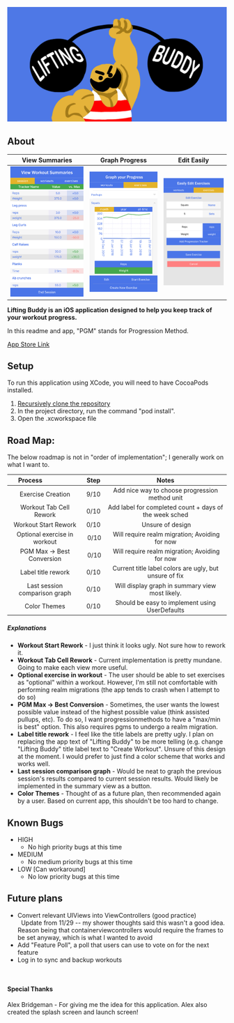 
![BANNER](imgs/LiftingBuddyBanner.jpg)

## About

  View Summaries             |  Graph Progress              | Edit Easily
:---------------------------:|:----------------------------:|:----------------------------:
![Summary](imgs/Summary.jpg) | ![Graph](imgs/Graph.jpg)     | ![Edit](imgs/Edit.jpg)


<b>Lifting Buddy is an iOS application designed to help you keep track of your workout progress.</b>

In this readme and app, "PGM" stands for Progression Method.

[App Store Link](https://itunes.apple.com/us/app/lifting-buddy-workout-tracker/id1328144255?ls=1&mt=8)

## Setup

To run this application using XCode, you will need to have CocoaPods installed.

1. [Recursively clone the repository](https://stackoverflow.com/questions/3796927/how-to-git-clone-including-submodules)
1. In the project directory, run the command "pod install".
1. Open the .xcworkspace file

## Road Map:

The below roadmap is not in "order of implementation"; I generally work on what I want to.

  Process                    | Step | Notes
:---------------------------:|:----:|:-------------------------------------------------------:
Exercise Creation | 9/10 | Add nice way to choose progression method unit
Workout Tab Cell Rework | 0/10 | Add label for completed count + days of the week sched
Workout Start Rework | 0/10 | Unsure of design
Optional exercise in workout | 0/10 | Will require realm migration; Avoiding for now
PGM Max -> Best Conversion | 0/10 | Will require realm migration; Avoiding for now
Label title rework | 0/10 | Current title label colors are ugly, but unsure of fix
Last session comparison graph | 0/10 | Will display graph in summary view most likely.
Color Themes | 0/10 | Should be easy to implement using UserDefaults

##### Explanations
* <b>Workout Start Rework</b> - I just think it looks ugly. Not sure how to rework it.
* <b>Workout Tab Cell Rework</b> - Current implementation is pretty mundane. Going to make each view more useful.
* <b>Optional exercise in workout</b> - The user should be able to set exercises as "optional" within a workout. However, I'm still not comfortable with performing realm migrations (the app tends to crash when I attempt to do so)
* <b>PGM Max -> Best Conversion</b> - Sometimes, the user wants the lowest possible value instead of the highest possible value (think assisted pullups, etc). To do so, I want progressionmethods to have a "max/min is best" option. This also requires pgms to undergo a realm migration.
* <b>Label title rework</b> - I feel like the title labels are pretty ugly. I plan on replacing the app text of "Lifting Buddy" to be more telling (e.g. change "Lifting Buddy" title label text to "Create Workout". Unsure of this design at the moment. I would prefer to just find a color scheme that works and works well.
* <b>Last session comparison graph</b> - Would be neat to graph the previous session's results compared to current session results. Would likely be implemented in the summary view as a button.
* <b>Color Themes</b> - Thought of as a future plan, then recommended again by a user. Based on current app, this shouldn't be too hard to change.

## Known Bugs
* HIGH
	* No high priority bugs at this time 
* MEDIUM
	* No medium priority bugs at this time
* LOW [Can workaround]
	* No low priority bugs at this time

## Future plans
* Convert relevant UIViews into ViewControllers (good practice)<br>
   Update from 11/29 -- my shower thoughts said this wasn't a good idea. Reason being that containerviewcontrollers would require the frames to be set anyway, which is what I wanted to avoid<br>
* Add "Feature Poll", a poll that users can use to vote on for the next feature<br>
* Log in to sync and backup workouts

   
#### Special Thanks
Alex Bridgeman - For giving me the idea for this application. Alex also created the splash screen and launch screen!
   
